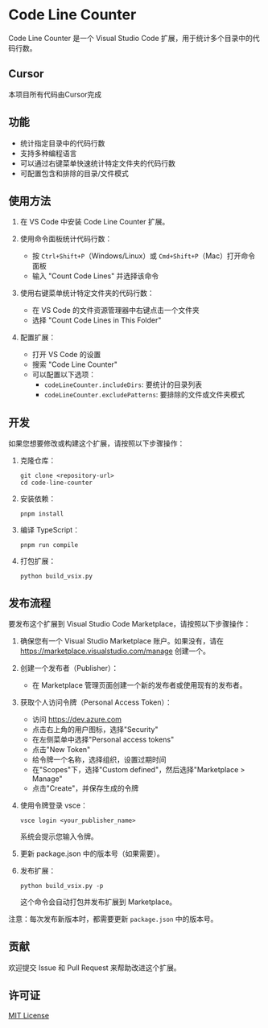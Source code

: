 # Code Line Counter

Code Line Counter 是一个 Visual Studio Code 扩展，用于统计多个目录中的代码行数。

## Cursor

本项目所有代码由Cursor完成

## 功能

- 统计指定目录中的代码行数
- 支持多种编程语言
- 可以通过右键菜单快速统计特定文件夹的代码行数
- 可配置包含和排除的目录/文件模式

## 使用方法

1. 在 VS Code 中安装 Code Line Counter 扩展。

2. 使用命令面板统计代码行数：
   - 按 `Ctrl+Shift+P`（Windows/Linux）或 `Cmd+Shift+P`（Mac）打开命令面板
   - 输入 "Count Code Lines" 并选择该命令

3. 使用右键菜单统计特定文件夹的代码行数：
   - 在 VS Code 的文件资源管理器中右键点击一个文件夹
   - 选择 "Count Code Lines in This Folder"

4. 配置扩展：
   - 打开 VS Code 的设置
   - 搜索 "Code Line Counter"
   - 可以配置以下选项：
     - `codeLineCounter.includeDirs`: 要统计的目录列表
     - `codeLineCounter.excludePatterns`: 要排除的文件或文件夹模式

## 开发

如果您想要修改或构建这个扩展，请按照以下步骤操作：

1. 克隆仓库：
   ```
   git clone <repository-url>
   cd code-line-counter
   ```

2. 安装依赖：
   ```
   pnpm install
   ```

3. 编译 TypeScript：
   ```
   pnpm run compile
   ```

4. 打包扩展：
   ```
   python build_vsix.py
   ```

## 发布流程

要发布这个扩展到 Visual Studio Code Marketplace，请按照以下步骤操作：

1. 确保您有一个 Visual Studio Marketplace 账户。如果没有，请在 https://marketplace.visualstudio.com/manage 创建一个。

2. 创建一个发布者（Publisher）：
   - 在 Marketplace 管理页面创建一个新的发布者或使用现有的发布者。

3. 获取个人访问令牌（Personal Access Token）：
   - 访问 https://dev.azure.com
   - 点击右上角的用户图标，选择"Security"
   - 在左侧菜单中选择"Personal access tokens"
   - 点击"New Token"
   - 给令牌一个名称，选择组织，设置过期时间
   - 在"Scopes"下，选择"Custom defined"，然后选择"Marketplace > Manage"
   - 点击"Create"，并保存生成的令牌

4. 使用令牌登录 vsce：
   ```
   vsce login <your_publisher_name>
   ```
   系统会提示您输入令牌。

5. 更新 package.json 中的版本号（如果需要）。

6. 发布扩展：
   ```
   python build_vsix.py -p
   ```

   这个命令会自动打包并发布扩展到 Marketplace。

注意：每次发布新版本时，都需要更新 `package.json` 中的版本号。

## 贡献

欢迎提交 Issue 和 Pull Request 来帮助改进这个扩展。

## 许可证

[MIT License](LICENSE)

